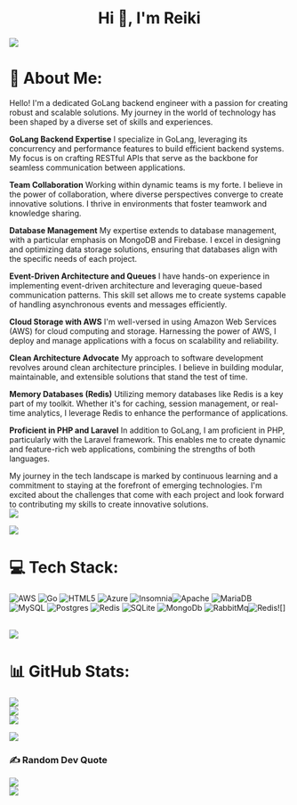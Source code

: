 <h1 align="center">Hi 👋, I'm Reiki</h1>
<img src="https://user-images.githubusercontent.com/73097560/115834477-dbab4500-a447-11eb-908a-139a6edaec5c.gif">             

# 💫 About Me:
Hello! I'm a dedicated GoLang backend engineer with a passion for creating robust and scalable solutions. My journey in the world of technology has been shaped by a diverse set of skills and experiences.<br>

**GoLang Backend Expertise**
I specialize in GoLang, leveraging its concurrency and performance features to build efficient backend systems. My focus is on crafting RESTful APIs that serve as the backbone for seamless communication between applications.

**Team Collaboration**
Working within dynamic teams is my forte. I believe in the power of collaboration, where diverse perspectives converge to create innovative solutions. I thrive in environments that foster teamwork and knowledge sharing.

**Database Management**
My expertise extends to database management, with a particular emphasis on MongoDB and Firebase. I excel in designing and optimizing data storage solutions, ensuring that databases align with the specific needs of each project.

**Event-Driven Architecture and Queues**
I have hands-on experience in implementing event-driven architecture and leveraging queue-based communication patterns. This skill set allows me to create systems capable of handling asynchronous events and messages efficiently.

**Cloud Storage with AWS**
I'm well-versed in using Amazon Web Services (AWS) for cloud computing and storage. Harnessing the power of AWS, I deploy and manage applications with a focus on scalability and reliability.

**Clean Architecture Advocate**
My approach to software development revolves around clean architecture principles. I believe in building modular, maintainable, and extensible solutions that stand the test of time.

**Memory Databases (Redis)**
Utilizing memory databases like Redis is a key part of my toolkit. Whether it's for caching, session management, or real-time analytics, I leverage Redis to enhance the performance of applications.

**Proficient in PHP and Laravel**
In addition to GoLang, I am proficient in PHP, particularly with the Laravel framework. This enables me to create dynamic and feature-rich web applications, combining the strengths of both languages.

My journey in the tech landscape is marked by continuous learning and a commitment to staying at the forefront of emerging technologies. I'm excited about the challenges that come with each project and look forward to contributing my skills to create innovative solutions.<br>
![](https://komarev.com/ghpvc/?username=RetakerMZ&color=447ff7&label=Visitor+count)

<img src="https://user-images.githubusercontent.com/73097560/115834477-dbab4500-a447-11eb-908a-139a6edaec5c.gif">

# 💻 Tech Stack:
![AWS](https://img.shields.io/badge/AWS-%23FF9900.svg?style=for-the-badge&logo=amazon-aws&logoColor=white) ![Go](https://img.shields.io/badge/go-%2300ADD8.svg?style=for-the-badge&logo=go&logoColor=white) ![HTML5](https://img.shields.io/badge/html5-%23E34F26.svg?style=for-the-badge&logo=html5&logoColor=white) ![Azure](https://img.shields.io/badge/azure-%230072C6.svg?style=for-the-badge&logo=azure-devops&logoColor=white) ![Insomnia](https://img.shields.io/badge/Insomnia-black?style=for-the-badge&logo=insomnia&logoColor=5849BE)![Apache](https://img.shields.io/badge/apache-%23D42029.svg?style=for-the-badge&logo=apache&logoColor=white) ![MariaDB](https://img.shields.io/badge/MariaDB-003545?style=for-the-badge&logo=mariadb&logoColor=white) ![MySQL](https://img.shields.io/badge/mysql-%2300f.svg?style=for-the-badge&logo=mysql&logoColor=white) ![Postgres](https://img.shields.io/badge/postgres-%23316192.svg?style=for-the-badge&logo=postgresql&logoColor=white) ![Redis](https://img.shields.io/badge/redis-%23DD0031.svg?style=for-the-badge&logo=redis&logoColor=white) ![SQLite](https://img.shields.io/badge/sqlite-%2307405e.svg?style=for-the-badge&logo=sqlite&logoColor=white) ![MongoDb](https://img.shields.io/badge/MongoDB-4EA94B?style=for-the-badge&logo=mongodb&logoColor=white) ![RabbitMq](https://img.shields.io/badge/rabbitmq-%23FF6600.svg?&style=for-the-badge&logo=rabbitmq&logoColor=white)![Redis](https://img.shields.io/badge/redis-%23DD0031.svg?&style=for-the-badge&logo=redis&logoColor=white)![]

<br>
<img src="https://user-images.githubusercontent.com/73097560/115834477-dbab4500-a447-11eb-908a-139a6edaec5c.gif">

# 📊 GitHub Stats:
![](https://github-readme-stats.vercel.app/api?username=RetakerMZ&theme=react&hide_border=false&include_all_commits=true&count_private=true)<br/>
![](https://github-readme-streak-stats.herokuapp.com/?user=RetakerMZ&theme=react&hide_border=false)<br/>
![](https://github-readme-stats.vercel.app/api/top-langs/?username=RetakerMZ&theme=react&hide_border=false&include_all_commits=true&count_private=true&layout=compact)<br/>

<img src="https://user-images.githubusercontent.com/73097560/115834477-dbab4500-a447-11eb-908a-139a6edaec5c.gif">


### ✍️ Random Dev Quote
![](https://quotes-github-readme.vercel.app/api?type=horizontal&theme=radical)
<br>
<img src="https://user-images.githubusercontent.com/73097560/115834477-dbab4500-a447-11eb-908a-139a6edaec5c.gif">
